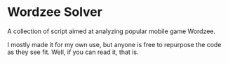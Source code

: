 # Wordzee Solver
A collection of script aimed at analyzing popular mobile game Wordzee.

I mostly made it for my own use, but anyone is free to repurpose the code as they see fit.
Well, if you can read it, that is.